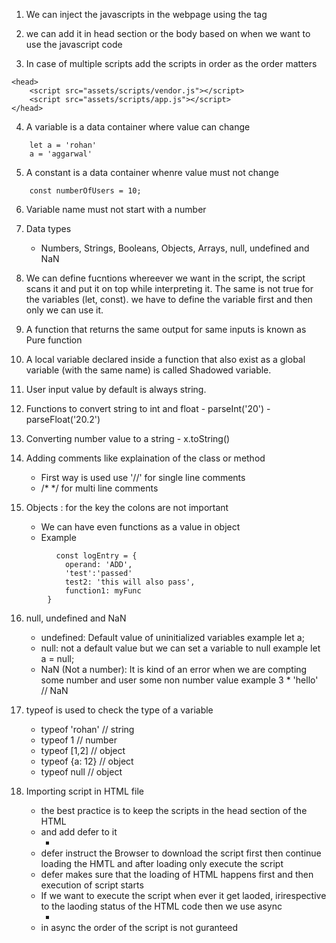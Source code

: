 1. We can inject the javascripts in the webpage using the <script></script> tag

2. we can add it in head section or the body based on when we want to use the javascript code

3. In case of multiple scripts add the scripts in order as the order matters

```
<head>
    <script src="assets/scripts/vendor.js"></script>
    <script src="assets/scripts/app.js"></script>
</head>

```

4. A variable is a data container where value can change

```
    let a = 'rohan'
    a = 'aggarwal'
```

5. A constant is a data container whenre value must not change

```
    const numberOfUsers = 10;
```

6. Variable name must not start with a number

7. Data types

   - Numbers, Strings, Booleans, Objects, Arrays, null, undefined and NaN

8. We can define fucntions whereever we want in the script, the script scans it and put it on top while interpreting it. The same is not true for the variables (let, const). we have to define the variable first and then only we can use it.

9. A function that returns the same output for same inputs is known as Pure function

10. A local variable declared inside a function that also exist as a global variable (with the same name) is called Shadowed variable.

11. User input value by default is always string.

12. Functions to convert string to int and float - parseInt('20') - parseFloat('20.2')

13. Converting number value to a string - x.toString()

14. Adding comments like explaination of the class or method

    - First way is used use '//' for single line comments
    - /\* \*/ for multi line comments

15. Objects : for the key the colons are not important
    - We can have even functions as a value in object
    - Example

```
          const logEntry = {
            operand: 'ADD',
            'test':'passed'
            test2: 'this will also pass',
            function1: myFunc
        }
```

16. null, undefined and NaN
    - undefined: Default value of uninitialized variables 
        example let a;
    - null: not a default value but we can set a variable to null
        example let a = null;
    - NaN (Not a number): It is kind of an error when we are compting some number and user some non number value
        example 3 * 'hello'      // NaN
    
17. typeof is used to check the type of a variable
    - typeof 'rohan'      // string
    - typeof 1            // number
    - typeof [1,2]        // object
    - typeof {a: 12}      // object
    - typeof null         // object

18. Importing script in HTML file
    - the best practice is to keep the scripts in the head section of the HTML
    - and add defer to it
        - <script src="..." defer></script>
    - defer instruct the Browser to download the script first then continue loading the HMTL and after loading only execute the script
    - defer makes sure that the loading of HTML happens first and then execution of script starts
    - If we want to execute the script when ever it get laoded, irirespective to the laoding status of the HTML code then we use async
        - <script src="" async></script>
    - in async the order of the script is not guranteed